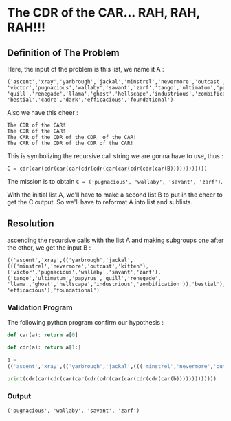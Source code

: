 #  The CDR of the CAR... RAH, RAH, RAH!!!  
## Definition of The Problem

Here, the input of the problem is this list, we name it A :  
```  
('ascent','xray','yarbrough','jackal','minstrel','nevermore','outcast','kitten',  
'victor','pugnacious','wallaby','savant','zarf','tango','ultimatum','papyrus',  
'quill','renegade','llama','ghost','hellscape','industrious','zombification',  
'bestial','cadre','dark','efficacious','foundational')  
```

Also we have this cheer :  
```  
The CDR of the CAR!  
The CDR of the CAR!  
The CAR of the CDR of the CDR  of the CAR!  
The CAR of the CDR of the CDR of the CAR!  
```

This is symbolizing the recursive call string we are gonna have to use, thus :  
```  
C = cdr(car(cdr(car(car(cdr(cdr(car(car(cdr(cdr(car(B))))))))))))  
```

The mission is to obtain `C = ('pugnacious', 'wallaby', 'savant', 'zarf')`.

With the initial list A, we'll have to make a second list B to put in the
cheer to  
get the C output. So we'll have to reformat A into list and sublists.

## Resolution

ascending the recursive calls with the list A and making subgroups one after  
the other, we get the input B :

```  
(('ascent','xray',(('yarbrough','jackal',((('minstrel','nevermore','outcast','kitten'),  
('victor','pugnacious','wallaby','savant','zarf'),('tango','ultimatum','papyrus','quill','renegade',  
'llama','ghost','hellscape','industrious','zombification')),'bestial'),'cadre'),'dark'),  
'efficacious'),'foundational')  
```

### Validation Program

The following python program confirm our hypothesis :  
```python  
def car(a): return a[0]

def cdr(a): return a[1:]

b =
(('ascent','xray',(('yarbrough','jackal',((('minstrel','nevermore','outcast','kitten'),('victor','pugnacious','wallaby','savant','zarf'),('tango','ultimatum','papyrus','quill','renegade','llama','ghost','hellscape','industrious','zombification')),'bestial'),'cadre'),'dark'),'efficacious'),'foundational')

print(cdr(car(cdr(car(car(cdr(cdr(car(car(cdr(cdr(car(b)))))))))))))  
```

### Output

```  
('pugnacious', 'wallaby', 'savant', 'zarf')  
```
